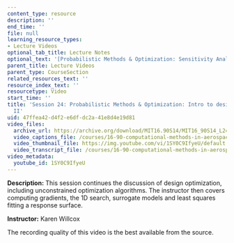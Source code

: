 ```yaml
---
content_type: resource
description: ''
end_time: ''
file: null
learning_resource_types:
- Lecture Videos
optional_tab_title: Lecture Notes
optional_text: '[Probabilistic Methods & Optimization: Sensitivity Analysis (PDF)](resources/mit16_90s14_lecture24)'
parent_title: Lecture Videos
parent_type: CourseSection
related_resources_text: ''
resource_index_text: ''
resourcetype: Video
start_time: ''
title: 'Session 24: Probabilistic Methods & Optimization: Intro to design optimization
  II'
uid: 47ffea42-d4f2-e6df-dc2a-41e8d4e19d81
video_files:
  archive_url: https://archive.org/download/MIT16.90S14/MIT16_90S14_L24_300k.mp4
  video_captions_file: /courses/16-90-computational-methods-in-aerospace-engineering-spring-2014/ee0be7ef657f58188f50efc8007f9f81_1SY0C9IfyeU.vtt
  video_thumbnail_file: https://img.youtube.com/vi/1SY0C9IfyeU/default.jpg
  video_transcript_file: /courses/16-90-computational-methods-in-aerospace-engineering-spring-2014/68ed2f2eaefc9deb714ae03fccb7dc32_1SY0C9IfyeU.pdf
video_metadata:
  youtube_id: 1SY0C9IfyeU
---
```


**Description:** This session continues the discussion of design optimization, including unconstrained optimization algorithms. The instructor then covers computing gradients, the 1D search, surrogate models and least squares fitting a response surface.

**Instructor:** Karen Willcox

The recording quality of this video is the best available from the source.